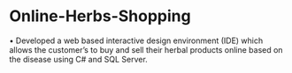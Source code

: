 # Online-Herbs-Shopping


•	Developed a web based interactive design environment (IDE) which allows the customer’s to buy and sell their herbal products online based on the disease using C# and SQL Server.
